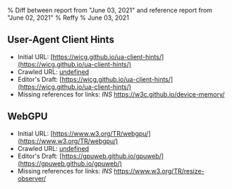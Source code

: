 % Diff between report from "June 03, 2021" and reference report from "June 02, 2021"
% Reffy
% June 03, 2021

## User-Agent Client Hints

- Initial URL: [https://wicg.github.io/ua-client-hints/](https://wicg.github.io/ua-client-hints/)
- Crawled URL: [undefined](undefined)
- Editor's Draft: [https://wicg.github.io/ua-client-hints/](https://wicg.github.io/ua-client-hints/)
- Missing references for links: *INS* https://w3c.github.io/device-memory/


## WebGPU

- Initial URL: [https://www.w3.org/TR/webgpu/](https://www.w3.org/TR/webgpu/)
- Crawled URL: [undefined](undefined)
- Editor's Draft: [https://gpuweb.github.io/gpuweb/](https://gpuweb.github.io/gpuweb/)
- Missing references for links: *INS* https://www.w3.org/TR/resize-observer/


